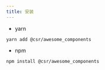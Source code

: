 ```yaml
---
title: 安装
---
```


- yarn

```
yarn add @csr/awesome_components
```

- npm
```
npm install @csr/awesome_components
```
